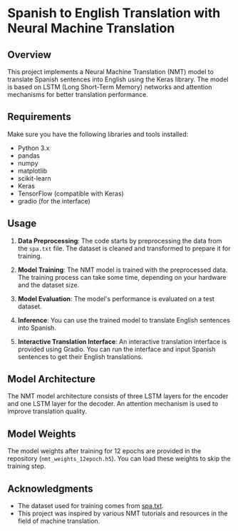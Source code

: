 # Spanish to English Translation with Neural Machine Translation

## Overview

This project implements a Neural Machine Translation (NMT) model to translate Spanish sentences into English using the Keras library. The model is based on LSTM (Long Short-Term Memory) networks and attention mechanisms for better translation performance.

## Requirements

Make sure you have the following libraries and tools installed:

- Python 3.x
- pandas
- numpy
- matplotlib
- scikit-learn
- Keras
- TensorFlow (compatible with Keras)
- gradio (for the interface)

## Usage

1. **Data Preprocessing**: The code starts by preprocessing the data from the `spa.txt` file. The dataset is cleaned and transformed to prepare it for training.

2. **Model Training**: The NMT model is trained with the preprocessed data. The training process can take some time, depending on your hardware and the dataset size.

3. **Model Evaluation**: The model's performance is evaluated on a test dataset.

4. **Inference**: You can use the trained model to translate English sentences into Spanish.

5. **Interactive Translation Interface**: An interactive translation interface is provided using Gradio. You can run the interface and input Spanish sentences to get their English translations.

## Model Architecture

The NMT model architecture consists of three LSTM layers for the encoder and one LSTM layer for the decoder. An attention mechanism is used to improve translation quality.

## Model Weights

The model weights after training for 12 epochs are provided in the repository (`nmt_weights_12epoch.h5`). You can load these weights to skip the training step.

## Acknowledgments

- The dataset used for training comes from [spa.txt](Notebook\spa.txt).
- This project was inspired by various NMT tutorials and resources in the field of machine translation.

